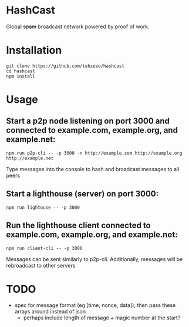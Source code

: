 # HashCast
Global ~~spam~~ broadcast network powered by proof of work.

# Installation
```
git clone https://github.com/tehzevo/hashcast
cd hashcast
npm install
```

# Usage

## Start a p2p node listening on port 3000 and connected to example.com, example.org, and example.net:
```
npm run p2p-cli -- -p 3000 -n http://example.com http://example.org http://example.net
```
Type messages into the console to hash and broadcast messages to all peers

## Start a lighthouse (server) on port 3000:
```
npm run lightouse -- -p 3000
```

## Run the lighthouse client connected to example.com, example.org, and example.net:
```
npm run client-cli -- -p 3000
```
Messages can be sent similarly to p2p-cli. Additionally, messages will be rebroadcast to other servers

# TODO
* spec for message format (eg [time, nonce, data]); then pass these arrays around instead of json
  * perhaps include length of message + magic number at the start?

